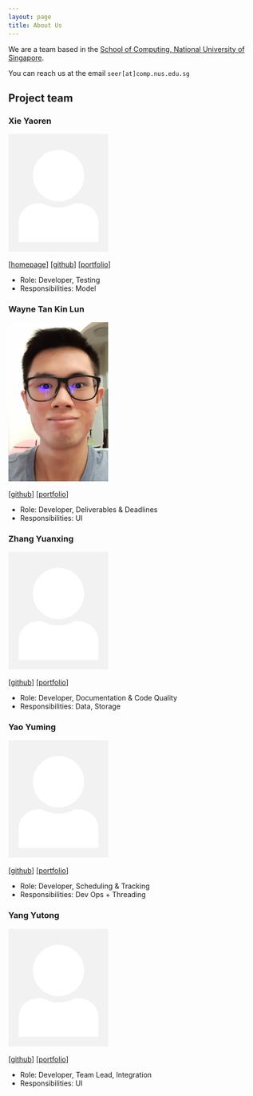 ```yaml
---
layout: page
title: About Us
---
```


We are a team based in the [School of Computing, National University of Singapore](http://www.comp.nus.edu.sg).

You can reach us at the email `seer[at]comp.nus.edu.sg`

## Project team

### Xie Yaoren

<img src="images/BILLXYR.png" width="200px">

[[homepage](http://www.comp.nus.edu.sg/~damithch)]
[[github](https://github.com/BILLXYR)]
[[portfolio](team/johndoe.md)]

* Role: Developer, Testing
* Responsibilities: Model

### Wayne Tan Kin Lun

<img src="images/tanwayne890.png.jpg" width="200px">

[[github](https://github.com/tanwayne890)]
[[portfolio](team/johndoe.md)]

* Role: Developer, Deliverables & Deadlines
* Responsibilities: UI

### Zhang Yuanxing

<img src="images/yuanxing-y.png" width="200px">

[[github](https://github.com/yuanxing-y)]
[[portfolio](team/johndoe.md)]

* Role: Developer, Documentation & Code Quality
* Responsibilities: Data, Storage

### Yao Yuming

<img src="images/yuming7144.png" width="200px">

[[github](https://github.com/yuming7144)]
[[portfolio](team/johndoe.md)]

* Role: Developer, Scheduling & Tracking
* Responsibilities: Dev Ops + Threading

### Yang Yutong

<img src="images/yyutong.png" width="200px">

[[github](https://github.com/yyutong)]
[[portfolio](team/johndoe.md)]

* Role: Developer, Team Lead, Integration
* Responsibilities: UI
